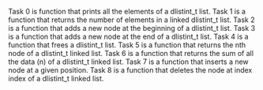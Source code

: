 Task 0 is function that prints all the elements of a dlistint_t list.
Task 1 is a function that returns the number of elements in a linked dlistint_t list.
Task 2 is a function that adds a new node at the beginning of a dlistint_t list.
Task 3 is a function that adds a new node at the end of a dlistint_t list.
Task 4 is a function that frees a dlistint_t list.
Task 5 is a function that returns the nth node of a dlistint_t linked list.
Task 6 is a function that returns the sum of all the data (n) of a dlistint_t linked list.
Task 7 is a function that inserts a new node at a given position.
Task 8 is a function that deletes the node at index index of a dlistint_t linked list.

